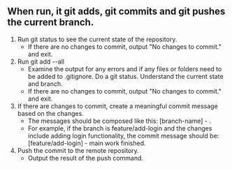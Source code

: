 ## When run, it git adds, git commits and git pushes the current branch.

1. Run git status to see the current state of the repository.
    - If there are no changes to commit, output "No changes to commit." and exit.
2. Run git add --all
    - Examine the output for any errors and if any files or folders need to be added to .gitignore. Do a git status. Understand the current state and branch.
    - If there are no changes to commit, output "No changes to commit." and exit.
3. If there are changes to commit, create a meaningful commit message based on the changes.
    - The messages should be composed like this: [branch-name] - <description of changes>.
    - For example, if the branch is feature/add-login and the changes include adding login functionality, the commit message should be: [feature/add-login] - main work finished.
4. Push the commit to the remote repository.
    - Output the result of the push command.
